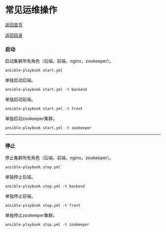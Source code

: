 # 常见运维操作

[返回首页](../../)

[返回目录](./README.md)

### 启动

启动集群所有角色（后端，前端，nginx，zookeeper）。

```
ansible-playbook start.yml
```

单独启动后端。

```
ansible-playbook start.yml -t backend
```


单独启动前端。

```
ansible-playbook start.yml -t front
```


单独启动zookeeper集群。

```
ansible-playbook start.yml -t zookeeper
```


---

### 停止

停止集群所有角色（后端，前端，nginx，zookeeper）。

```
ansible-playbook stop.yml`
```

单独停止后端。

```
ansible-playbook stop.yml -t backend
```


单独停止前端。
```
ansible-playbook stop.yml -t front
```

单独停止zookeeper集群。
```
ansible-playbook stop.yml -t zookeeper
```